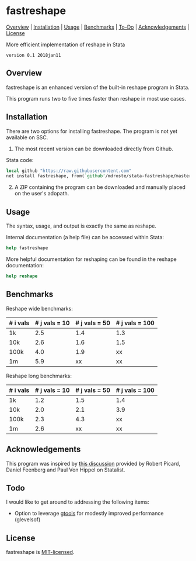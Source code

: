 
fastreshape
=======================

[Overview](#overview)
| [Installation](#installation)
| [Usage](#usage)
| [Benchmarks](#remarks)
| [To-Do](#todo)
| [Acknowledgements](#acknowledgements)
| [License](#license)

More efficient implementation of reshape in Stata

`version 0.1 2018jan11`

Overview
---------------------------------

fastreshape is an enhanced version of the built-in reshape program in Stata. 

This program runs two to five times faster than reshape in most use cases.


Installation
---------------------------------

There are two options for installing fastreshape. The program is not yet available on SSC.

1. The most recent version can be downloaded directly from Github.

Stata code:
```stata
local github "https://raw.githubusercontent.com"
net install fastreshape, from(`github'/mdroste/stata-fastreshape/master/build/)
```

2. A ZIP containing the program can be downloaded and manually placed on the user's adopath.


Usage
---------------------------------

The syntax, usage, and output is exactly the same as reshape. 

Internal documentation (a help file) can be accessed within Stata:
```stata
help fastreshape
```

More helpful documentation for reshaping can be found in the reshape documentation:
```stata
help reshape
```

Benchmarks
---------------------------------

Reshape wide benchmarks:

| # i vals  | # j vals = 10  | # j vals = 50 | # j vals = 100  |
| --------- | -------------- | -------------- | -------------- |
| 1k        | 2.5  		     | 1.4 		  	  | 1.3  		   |
| 10k       | 2.6  		     | 1.6 		  	  | 1.5  		   |
| 100k      | 4.0  		     | 1.9     		  | xx  		   |
| 1m        | 5.9  		     | xx             | xx  		   |

Reshape long benchmarks:

| # i vals  | # j vals = 10  | # j vals = 50  | # j vals = 100 |
| --------- | -------------- | -------------- | -------------- |
| 1k        | 1.2  		     | 1.5 		  	  | 1.4  		   |
| 10k       | 2.0  		     | 2.1 		      | 3.9  		   |
| 100k      | 2.3  		     | 4.3     		  | xx  		   |
| 1m        | 2.6  		     | xx             | xx  		   |


Acknowledgements
---------------------------------

This program was inspired by [this discussion](https://www.statalist.org/forums/forum/general-stata-discussion/general/1338350-making-reshape-faster/) provided by Robert Picard, Daniel Feenberg and Paul Von Hippel on Statalist.

  
Todo
---------------------------------

I would like to get around to addressing the following items:

- Option to leverage [gtools](https://github.com/mcaceresb/stata-gtools/) for modestly improved performance (glevelsof)


License
---------------------------------

fastreshape is [MIT-licensed](https://github.com/mcaceresb/stata-gtools/blob/master/LICENSE).

